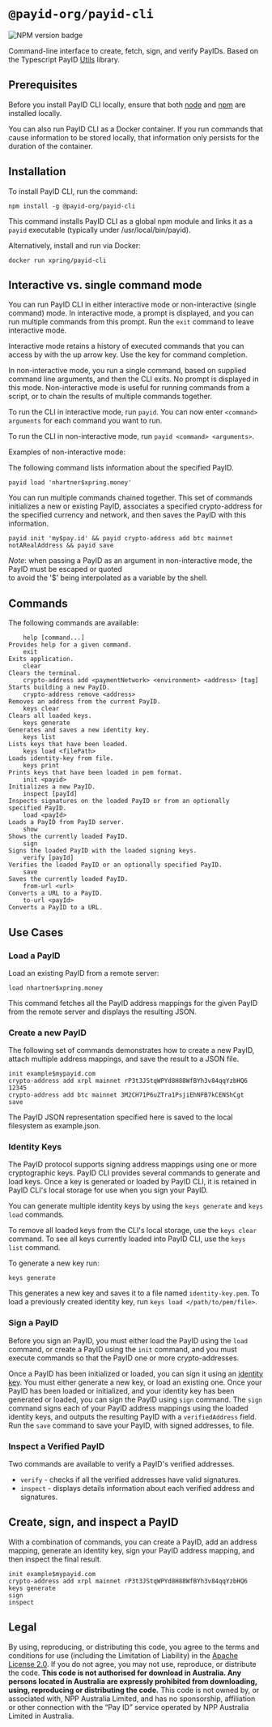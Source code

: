 # `@payid-org/payid-cli`

![NPM version badge](https://img.shields.io/npm/v/@payid-org/payid-cli)

Command-line interface to create, fetch, sign, and verify PayIDs.
Based on the Typescript PayID [Utils](https://github.com/payid-org/utils) library.

## Prerequisites

Before you install PayID CLI locally, ensure that both [node](https://nodejs.org/en/download/) and
[npm](https://docs.npmjs.com/downloading-and-installing-packages-locally) are installed locally.

You can also run PayID CLI as a Docker container. If you run commands that cause information to be stored locally, that information only persists for the duration of the container.

## Installation

To install PayID CLI, run the command:

```
npm install -g @payid-org/payid-cli
```

This command installs PayID CLI as a global npm module and links it as a `payid` executable
(typically under /usr/local/bin/payid).

Alternatively, install and run via Docker:

```
docker run xpring/payid-cli
```

## Interactive vs. single command mode

You can run PayID CLI in either interactive mode or non-interactive (single command) mode.
In interactive mode, a prompt is displayed, and you can run multiple commands from this prompt. Run the `exit` command to leave interactive mode.

Interactive mode retains a history of executed commands that you can access by with the up arrow key. Use the <Tab> key for command completion.
    
In non-interactive mode, you run a single command, based on supplied command line arguments, and then the CLI exits.
No prompt is displayed in this mode. Non-interactive mode is useful for running commands from a script, or to chain the results
of multiple commands together.

To run the CLI in interactive mode, run `payid`. You can now enter `<command> arguments` for each command you want to run. 

To run the CLI in non-interactive mode, run `payid <command> <arguments>`. 

Examples of non-interactive mode:

The following command lists information about the specified PayID.

```
payid load 'nhartner$xpring.money'
```

You can run multiple commands chained together. This set of commands initializes a new or existing PayID, associates a specified crypto-address for the specified currency and network, and then saves the PayID with this information. 

```
payid init 'my$pay.id' && payid crypto-address add btc mainnet notARealAddress && payid save
```

_Note_: when passing a PayID as an argument in non-interactive mode, the PayID must be escaped or quoted  
to avoid the '\$' being interpolated as a variable by the shell.

## Commands

The following commands are available:

```
    help [command...]                                                  Provides help for a given command.
    exit                                                               Exits application.
    clear                                                              Clears the terminal.
    crypto-address add <paymentNetwork> <environment> <address> [tag]  Starts building a new PayID.
    crypto-address remove <address>                                    Removes an address from the current PayID.
    keys clear                                                         Clears all loaded keys.
    keys generate                                                      Generates and saves a new identity key.
    keys list                                                          Lists keys that have been loaded.
    keys load <filePath>                                               Loads identity-key from file.
    keys print                                                         Prints keys that have been loaded in pem format.
    init <payid>                                                       Initializes a new PayID.
    inspect [payId]                                                    Inspects signatures on the loaded PayID or from an optionally specified PayID.
    load <payId>                                                       Loads a PayID from PayID server.
    show                                                               Shows the currently loaded PayID.
    sign                                                               Signs the loaded PayID with the loaded signing keys.
    verify [payId]                                                     Verifies the loaded PayID or an optionally specified PayID.
    save                                                               Saves the currently loaded PayID.
    from-url <url>                                                     Converts a URL to a PayID.
    to-url <payId>                                                     Converts a PayID to a URL.

```

## Use Cases

### Load a PayID

Load an existing PayID from a remote server:

```
load nhartner$xpring.money
```

This command fetches all the PayID address mappings for the given PayID from the remote
server and displays the resulting JSON.

### Create a new PayID

The following set of commands demonstrates how to create a new PayID, attach multiple
address mappings, and save the result to a JSON file.

```
init example$mypayid.com
crypto-address add xrpl mainnet rP3t3JStqWPYd8H88WfBYh3v84qqYzbHQ6 12345
crypto-address add btc mainnet 3M2CH71P6uZTra1PsjiEhNFB7kCENShCgt
save
```

The PayID JSON representation specified here is saved to the local filesystem as example.json.

### Identity Keys

The PayID protocol supports signing address mappings using one or more cryptographic keys.
PayID CLI provides several commands to generate and load keys. Once a key is generated
or loaded by PayID CLI, it is retained in PayID CLI's local storage for use when you sign your PayID.

You can generate multiple identity keys by using the `keys generate` and `keys load` commands.

To remove all loaded keys from the CLI's local storage, use the `keys clear` command.
To see all keys currently loaded into PayID CLI, use the `keys list` command.

To generate a new key run:

```
keys generate
```

This generates a new key and saves it to a file named `identity-key.pem`. To load a previously
created identity key, run `keys load </path/to/pem/file>`.

### Sign a PayID

Before you sign an PayID, you must either load the PayID using the `load` command, or create a PayID using the
`init` command, and you must execute commands so that the PayID one or more crypto-addresses. 

Once a PayID has been initialized or loaded, you can sign it using an [identity key](#identity-keys). You must either generate a new key, or load an existing one. Once your PayID has been loaded or initialized, and your identity key has been generated or loaded,
you can sign the PayID using `sign` command. The `sign` command signs each of your PayID address
mappings using the loaded identity keys, and outputs the resulting PayID with a `verifiedAddress` field. Run the `save`
command to save your PayID, with signed addresses, to file.

### Inspect a Verified PayID

Two commands are available to verify a PayID's verified addresses.

- `verify` - checks if all the verified addresses have valid signatures.
- `inspect` - displays details information about each verified address and signatures.

## Create, sign, and inspect a PayID

With a combination of commands, you can create a PayID, add an address mapping, generate an identity key,
sign your PayID address mapping, and then inspect the final result.

```
init example$mypayid.com
crypto-address add xrpl mainnet rP3t3JStqWPYd8H88WfBYh3v84qqYzbHQ6
keys generate
sign
inspect
```

## Legal

By using, reproducing, or distributing this code, you agree to the terms and conditions for use (including the Limitation of Liability) in the [Apache License 2.0](https://github.com/payid-org/payid/blob/master/LICENSE). If you do not agree, you may not use, reproduce, or distribute the code. **This code is not authorised for download in Australia. Any persons located in Australia are expressly prohibited from downloading, using, reproducing or distributing the code.** This code is not owned by, or associated with, NPP Australia Limited, and has no sponsorship, affiliation or other connection with the “Pay ID” service operated by NPP Australia Limited in Australia.
